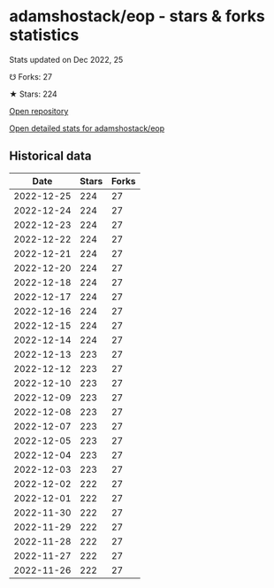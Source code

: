 # adamshostack/eop - stars & forks statistics

Stats updated on Dec 2022, 25

☋ Forks: 27

★ Stars: 224

[Open repository](https://github.com/adamshostack/eop)

[Open detailed stats for adamshostack/eop](https://reviewgithub.com/rep/adamshostack/eop)

## Historical data
| Date | Stars | Forks |
|------|-------|-------|
| 2022-12-25 | 224 | 27 | 
| 2022-12-24 | 224 | 27 | 
| 2022-12-23 | 224 | 27 | 
| 2022-12-22 | 224 | 27 | 
| 2022-12-21 | 224 | 27 | 
| 2022-12-20 | 224 | 27 | 
| 2022-12-18 | 224 | 27 | 
| 2022-12-17 | 224 | 27 | 
| 2022-12-16 | 224 | 27 | 
| 2022-12-15 | 224 | 27 | 
| 2022-12-14 | 224 | 27 | 
| 2022-12-13 | 223 | 27 | 
| 2022-12-12 | 223 | 27 | 
| 2022-12-10 | 223 | 27 | 
| 2022-12-09 | 223 | 27 | 
| 2022-12-08 | 223 | 27 | 
| 2022-12-07 | 223 | 27 | 
| 2022-12-05 | 223 | 27 | 
| 2022-12-04 | 223 | 27 | 
| 2022-12-03 | 223 | 27 | 
| 2022-12-02 | 222 | 27 | 
| 2022-12-01 | 222 | 27 | 
| 2022-11-30 | 222 | 27 | 
| 2022-11-29 | 222 | 27 | 
| 2022-11-28 | 222 | 27 | 
| 2022-11-27 | 222 | 27 | 
| 2022-11-26 | 222 | 27 | 

